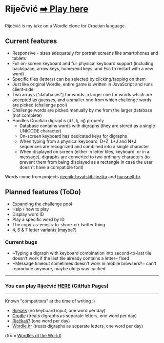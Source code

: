 # Riječvić [➡️ Play here](https://andrijaantunovic.github.io/rijecvic/)

Riječvić is my take on a Wordle clone for Croatian language.

## Current features
* Responsive - sizes adequately for portrait screens like smartphones and tablets
* Full on-screen keyboard and full physical keyboard support (including backspace, arrow keys, home/end keys, and Esc to restart with a new word)
* Specific tiles (letters) can be selected by clicking/tapping on them
* Just like original Wordle, entire game is written in JavaScript and runs client-side
* Two arrays ("databases") for words: a larger one for words which are accepted as guesses, and a smaller one from which challenge words are picked (challenge pool)
* Challenge words are picked manually by me from the larger database (not complete)
* Handles Croatian digraphs (dž, lj, nj) properly
  * Database contains words with digraphs (they are stored as a single UNICODE character)
  * On-screen keyboard has dedicated keys for digraphs
  * When typing from a physical keyboard, D+Ž, L+J and N+J sequences are recognized and combined into a single character
  * When displayed on screen (either in letter tiles, keyboard, or in a message), digraphs are converted to two ordinary characters (to prevent them from being displayed as a rectangle in case the user doesn't have a compatible font)

Words come from projects [rjecnik-hrvatskih-jezika](https://github.com/gigaly/rjecnik-hrvatskih-jezika) and [hunspell-hr](https://github.com/krunose/hunspell-hr)

## Planned features (ToDo)
* Expanding the challenge pool
* Help / how to play
* Display word ID
* Play a specific word by ID
* The copy-as-emojis-to-share-on-twitter thing
* 4, 6 & 7 letter variants (maybe?)

### Current bugs
* ~Typing a digraph with keyboard combination into second-to-last tile doesn't work if the last tile already contains a letter~ fixed
* ~Message timeout sometimes doesn't work in mobile browsers?~ can't reproduce anymore, maybe old js was cached

---
### You can play Riječvić [HERE](https://andrijaantunovic.github.io/rijecvic/) (GitHub Pages)
---

Known "competitors" at the time of writing :)
* [Riječek](https://kveez.com/hr/rijecek/) (no keyboard input, one word per day)
* [Crodle](https://www.learncroatian.eu/crodle) (treats digraphs as separate letters, one word per day)
* [Rječkaš?](https://www.rjeckas.com/) (one word per day)
* [Wordle.hr](https://wordle.hr/) (treats digraphs as separate letters, one word per day)

(from [Wordles of the World](https://rwmpelstilzchen.gitlab.io/wordles/#contact))
